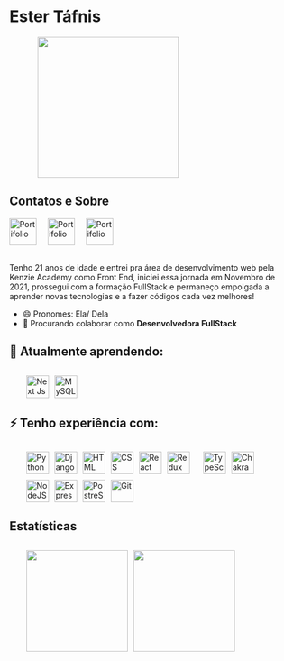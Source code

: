 # Ester Táfnis

<div style="display: flex; justify-content: flex-start;">
<img style="width: 250px; margin-left: 50px" src="https://c.tenor.com/ZtuVwa_2f1oAAAAC/kobayashi-san-chi-no-maid-dragon-anime.gif"/>
</div>

## Contatos e Sobre

<div style="display: flex; gap: 20px;">
  <a href="https://www.linkedin.com/in/ester-frazao/" target="_blank" title="Linkedin">
    <img src="https://api.iconify.design/mdi/linkedin.svg?color=%23cfb62b" alt="Portifolio" style="width:3rem; height:3rem;" />
  </a>
  <a href="mailto:tafnisbonbon@gmail.com" target="_blank" title="tafnisbonbon@gmail.com">
    <img src="https://api.iconify.design/mdi/email.svg?color=%23cfb62b" alt="Portifolio" style="width:3rem; height:3rem;" />
  </a>
  <a href="https://portifolio-next-esterfrazao.vercel.app/" target="_blank" title="Portifólio">
    <img src="https://api.iconify.design/gg/website.svg?color=%23cfb62b" alt="Portifolio" style="width:3rem; height:3rem;" />
  </a>
</div>

<br>

Tenho 21 anos de idade e entrei pra área de desenvolvimento web pela Kenzie Academy como Front End, iniciei essa jornada em Novembro de 2021, prossegui com a formação FullStack e permaneço empolgada a aprender novas tecnologias e a fazer códigos cada vez melhores!

- 😄 Pronomes: Ela/ Dela
- 👯 Procurando colaborar como **Desenvolvedora FullStack**

## 🌱 Atualmente aprendendo:

<div style="display: flex; justify-content: flex-start; flex-wrap:wrap; margin:30px; gap: 10px">
  <img src="https://api.iconify.design/cib/next-js.svg" title="Next Js" alt="Next Js" width="40" height="40"/>
  <img src="https://api.iconify.design/logos/mysql.svg" title="MySQL" alt="MySQL" width="40" height="40"/>
</div>

## ⚡ Tenho experiência com:

<div style="display: flex; justify-content: flex-start; flex-wrap:wrap; margin:30px; gap: 10px" >
<img src="https://cdn.jsdelivr.net/gh/devicons/devicon/icons/python/python-original.svg" title="Python" alt="Python" width="40" height="40"/>
<img src="https://cdn.jsdelivr.net/gh/devicons/devicon/icons/django/django-plain.svg" title="Django" alt="Django" width="40" height="40"/>
<img src="https://cdn.jsdelivr.net/gh/devicons/devicon/icons/html5/html5-original.svg" title="HTML5" alt="HTML" width="40" height="40"/>
  <img src="https://cdn.jsdelivr.net/gh/devicons/devicon/icons/css3/css3-original.svg" title="CSS" alt="CSS" width="40" height="40"/>
  <img src="https://cdn.jsdelivr.net/gh/devicons/devicon/icons/react/react-original.svg" title="React" alt="React" width="40" height="40"/>
  <img src="https://cdn.jsdelivr.net/gh/devicons/devicon/icons/redux/redux-original.svg" title="Redux" alt="Redux " width="40" height="40"/>&nbsp;
  <!-- <img src="https://cdn.jsdelivr.net/gh/devicons/devicon/icons/materialui/materialui-original.svg" title="Material UI" alt="Material UI" width="40" height="40"/> -->
  <img src="https://cdn.jsdelivr.net/gh/devicons/devicon/icons/typescript/typescript-original.svg" title="TypeScript" alt="TypeScript" width="40" height="40"/>
  <img src="https://www.coffeeclass.io/logos/chakra-ui.png" title="Chakra Ui" alt="Chakra Ui" width="40" height="40"/>
  <img src="https://cdn.jsdelivr.net/gh/devicons/devicon/icons/nodejs/nodejs-original.svg" title="NodeJS" alt="NodeJS" width="40" height="40"/>
  <img src="https://cdn.jsdelivr.net/gh/devicons/devicon/icons/express/express-original.svg" title="Express" alt="Express" width="40" height="40"/>
 
  <!-- <img src="https://cdn.jsdelivr.net/gh/devicons/devicon/icons/flask/flask-original.svg" title="Flask" alt="Flask" width="40" height="40"/> -->
  
  <!-- <img src="https://cdn.jsdelivr.net/gh/devicons/devicon/icons/mongodb/mongodb-original.svg" title="MongoDB" alt="MongoDB" width="40" height="40"/> -->
  <img src="https://cdn.jsdelivr.net/gh/devicons/devicon/icons/postgresql/postgresql-original.svg" title="PostgreSQL" alt="PostreSQL" width="40" height="40"/>
  <img src="https://cdn.jsdelivr.net/gh/devicons/devicon/icons/git/git-original.svg" title="Git" alt="Git" width="40" height="40"/>
  </div>

## Estatísticas

<div style="display: flex; justify-content: flex-start; flex-wrap:wrap; margin:30px; gap: 10px">
<!-- <a href="https://github.com/esterfrazao"> -->
<img height="180em" src="https://github-readme-stats.vercel.app/api/top-langs/?username=esterfrazao&layout=compact&langs_count=7&theme=dracula"/>
<img height="180em" src="https://github-readme-stats.vercel.app/api?username=esterfrazao&show_icons=true&theme=dracula&include_all_commits=true&count_private=true"/>
</div>
